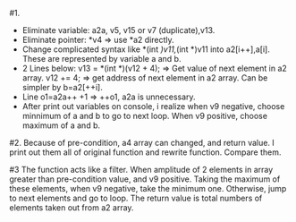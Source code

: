 #1. 
- Eliminate variable: a2a, v5, v15 or v7 (duplicate),v13.
- Eliminate pointer: *v4 => use *a2 directly.
- Change complicated syntax like *(int *)v11,*(int *)v11 into a2[i++],a[i]. These are represented by variable a and b.
- 2 Lines below:
v13 = *(int *)(v12 + 4); => Get value of next element in a2 array.
v12 += 4; => get address of next element in a2 array.
Can be simpler by b=a2[++i].
- Line o1=a2a++ +1 => ++o1, a2a is unnecessary.
- After print out variables on console, i realize when v9 negative, choose minnimum of a and b to go to next loop. When v9 positive, choose maximum of a and b.

#2. Because of pre-condition, a4 array can changed, and return value. I print out them all of original function and rewrite function. Compare them.

#3 The function acts like a filter. When amplitude of 2 elements in array greater than pre-condition value, and v9 positive. Taking the maximum of these elements, when v9 negative, take the minimum one. Otherwise, jump to next elements and go to loop. The return value is total numbers of elements taken out from a2 array.
     

